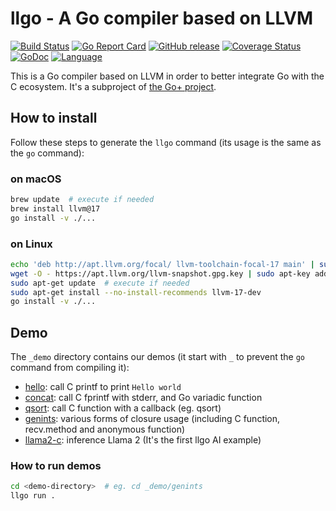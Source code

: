 llgo - A Go compiler based on LLVM
=====

[![Build Status](https://github.com/goplus/llgo/actions/workflows/go.yml/badge.svg)](https://github.com/goplus/llgo/actions/workflows/go.yml)
[![Go Report Card](https://goreportcard.com/badge/github.com/goplus/llgo)](https://goreportcard.com/report/github.com/goplus/llgo)
[![GitHub release](https://img.shields.io/github/v/tag/goplus/llgo.svg?label=release)](https://github.com/goplus/llgo/releases)
[![Coverage Status](https://codecov.io/gh/goplus/llgo/branch/main/graph/badge.svg)](https://codecov.io/gh/goplus/llgo)
[![GoDoc](https://pkg.go.dev/badge/github.com/goplus/llgo.svg)](https://pkg.go.dev/github.com/goplus/llgo)
[![Language](https://img.shields.io/badge/language-Go+-blue.svg)](https://github.com/goplus/gop)

This is a Go compiler based on LLVM in order to better integrate Go with the C ecosystem. It's a subproject of [the Go+ project](https://github.com/goplus/gop).

## How to install

Follow these steps to generate the `llgo` command (its usage is the same as the `go` command):

### on macOS

```sh
brew update  # execute if needed
brew install llvm@17
go install -v ./...
```

### on Linux

```sh
echo 'deb http://apt.llvm.org/focal/ llvm-toolchain-focal-17 main' | sudo tee /etc/apt/sources.list.d/llvm.list
wget -O - https://apt.llvm.org/llvm-snapshot.gpg.key | sudo apt-key add -
sudo apt-get update  # execute if needed
sudo apt-get install --no-install-recommends llvm-17-dev
go install -v ./...
```

## Demo

The `_demo` directory contains our demos (it start with `_` to prevent the `go` command from compiling it):

* [hello](_demo/hello/hello.go): call C printf to print `Hello world`
* [concat](_demo/concat/concat.go): call C fprintf with stderr, and Go variadic function
* [qsort](_demo/qsort/qsort.go): call C function with a callback (eg. qsort)
* [genints](_demo/genints/genints.go): various forms of closure usage (including C function, recv.method and anonymous function)
* [llama2-c](_demo/llama2-c): inference Llama 2 (It's the first llgo AI example)

### How to run demos

```sh
cd <demo-directory>  # eg. cd _demo/genints
llgo run .
```
